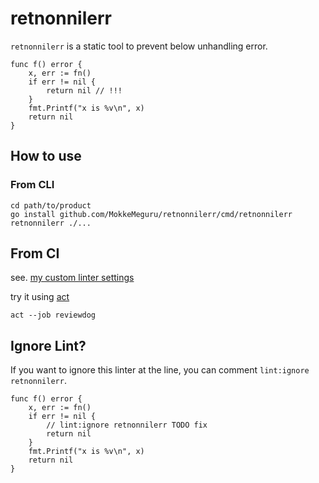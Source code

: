 # retnonnilerr

`retnonnilerr` is a static tool to prevent below unhandling error.

```golang
func f() error {
    x, err := fn()
    if err != nil {
        return nil // !!!
    }
    fmt.Printf("x is %v\n", x)
    return nil
}
```

## How to use

### From CLI

```
cd path/to/product
go install github.com/MokkeMeguru/retnonnilerr/cmd/retnonnilerr
retnonnilerr ./...
```

## From CI

see. [my custom linter settings](./.github/workflows/ci.yml)

try it using [act](https://github.com/nektos/act)

```
act --job reviewdog
```

## Ignore Lint?

If you want to ignore this linter at the line, you can comment `lint:ignore retnonnilerr`.

```golang
func f() error {
    x, err := fn()
    if err != nil {
        // lint:ignore retnonnilerr TODO fix
        return nil
    }
    fmt.Printf("x is %v\n", x)
    return nil
}
```
